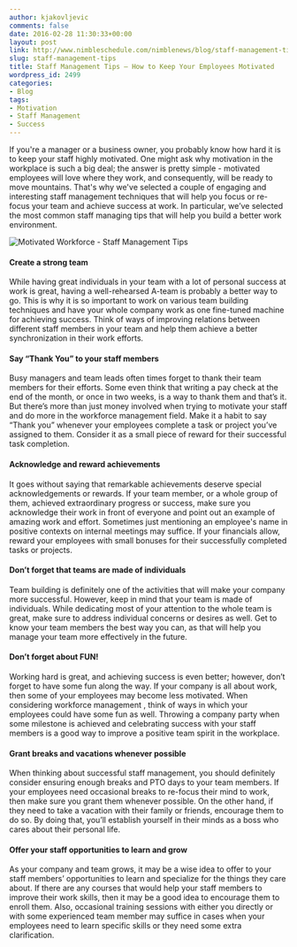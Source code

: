 ```yaml
---
author: kjakovljevic
comments: false
date: 2016-02-28 11:30:33+00:00
layout: post
link: http://www.nimbleschedule.com/nimblenews/blog/staff-management-tips/
slug: staff-management-tips
title: Staff Management Tips – How to Keep Your Employees Motivated
wordpress_id: 2499
categories:
- Blog
tags:
- Motivation
- Staff Management
- Success
---
```


If you're a manager or a business owner, you probably know how hard it is to keep your staff highly motivated. One might ask why motivation in the workplace is such a big deal; the answer is pretty simple - motivated employees will love where they work, and consequently, will be ready to move mountains. That's why we've selected a couple of engaging and interesting staff management techniques that will help you focus or re-focus your team and achieve success at work. In particular, we’ve selected the most common staff managing tips that will help you build a better work environment.

![Motivated Workforce - Staff Management Tips](http://www.nimbleschedule.com/wp-content/uploads/2016/02/staff-management-tips.jpg)  
  
  




#### Create a strong team



While having great individuals in your team with a lot of personal success at work is great, having a well-rehearsed A-team is probably a better way to go. This is why it is so important to work on various team building techniques and have your whole company work as one fine-tuned machine for achieving success. Think of ways of improving relations between different staff members in your team and help them achieve a better synchronization in their work efforts.



#### Say “Thank You” to your staff members



Busy managers and team leads often times forget to thank their team members for their efforts. Some even think that writing a pay check at the end of the month, or once in two weeks, is a way to thank them and that’s it. But there’s more than just money involved when trying to motivate your staff and do more in the workforce management field. Make it a habit to say “Thank you” whenever your employees complete a task or project you’ve assigned to them. Consider it as a small piece of reward for their successful task completion.



#### Acknowledge and reward achievements



It goes without saying that remarkable achievements deserve special acknowledgements or rewards. If your team member, or a whole group of them, achieved extraordinary progress or success, make sure you acknowledge their work in front of everyone and point out an example of amazing work and effort. Sometimes just mentioning an employee's name in positive contexts on internal meetings may suffice. If your financials allow, reward your employees with small bonuses for their successfully completed tasks or projects.



#### Don’t forget that teams are made of individuals



Team building is definitely one of the activities that will make your company more successful. However, keep in mind that your team is made of individuals. While dedicating most of your attention to the whole team is great, make sure to address individual concerns or desires as well. Get to know your team members the best way you can, as that will help you manage your team more effectively in the future.



#### Don’t forget about FUN!



Working hard is great, and achieving success is even better; however, don’t forget to have some fun along the way. If your company is all about work, then some of your employees may become less motivated. When considering workforce management , think of ways in which your employees could have some fun as well. Throwing a company party when some milestone is achieved and celebrating success with your staff members is a good way to improve a positive team spirit in the workplace.



#### Grant breaks and vacations whenever possible



When thinking about successful staff management, you should definitely consider ensuring enough breaks and PTO days to your team members. If your employees need occasional breaks to re-focus their mind to work, then make sure you grant them whenever possible. On the other hand, if they need to take a vacation with their family or friends, encourage them to do so. By doing that, you’ll establish yourself in their minds as a boss who cares about their personal life.



#### Offer your staff opportunities to learn and grow



As your company and team grows, it may be a wise idea to offer to your staff members’ opportunities to learn and specialize for the things they care about. If there are any courses that would help your staff members to improve their work skills, then it may be a good idea to encourage them to enroll them. Also, occasional training sessions with either you directly or with some experienced team member may suffice in cases when your employees need to learn specific skills or they need some extra clarification.

